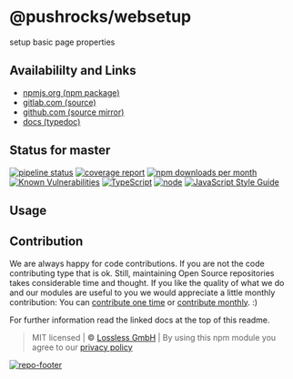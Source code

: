 # @pushrocks/websetup
setup basic page properties

## Availabililty and Links
* [npmjs.org (npm package)](https://www.npmjs.com/package/@pushrocks/websetup)
* [gitlab.com (source)](https://gitlab.com/pushrocks/websetup)
* [github.com (source mirror)](https://github.com/pushrocks/websetup)
* [docs (typedoc)](https://pushrocks.gitlab.io/websetup/)

## Status for master
[![pipeline status](https://gitlab.com/pushrocks/websetup/badges/master/pipeline.svg)](https://gitlab.com/pushrocks/websetup/commits/master)
[![coverage report](https://gitlab.com/pushrocks/websetup/badges/master/coverage.svg)](https://gitlab.com/pushrocks/websetup/commits/master)
[![npm downloads per month](https://img.shields.io/npm/dm/@pushrocks/websetup.svg)](https://www.npmjs.com/package/@pushrocks/websetup)
[![Known Vulnerabilities](https://snyk.io/test/npm/@pushrocks/websetup/badge.svg)](https://snyk.io/test/npm/@pushrocks/websetup)
[![TypeScript](https://img.shields.io/badge/TypeScript->=%203.x-blue.svg)](https://nodejs.org/dist/latest-v10.x/docs/api/)
[![node](https://img.shields.io/badge/node->=%2010.x.x-blue.svg)](https://nodejs.org/dist/latest-v10.x/docs/api/)
[![JavaScript Style Guide](https://img.shields.io/badge/code%20style-prettier-ff69b4.svg)](https://prettier.io/)

## Usage


## Contribution

We are always happy for code contributions. If you are not the code contributing type that is ok. Still, maintaining Open Source repositories takes considerable time and thought. If you like the quality of what we do and our modules are useful to you we would appreciate a little monthly contribution: You can [contribute one time](https://lossless.link/contribute-onetime) or [contribute monthly](https://lossless.link/contribute). :)

For further information read the linked docs at the top of this readme.

> MIT licensed | **&copy;** [Lossless GmbH](https://lossless.gmbh)
| By using this npm module you agree to our [privacy policy](https://lossless.gmbH/privacy)

[![repo-footer](https://lossless.gitlab.io/publicrelations/repofooter.svg)](https://maintainedby.lossless.com)
